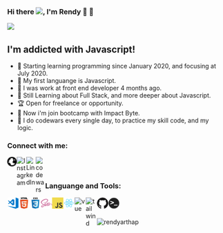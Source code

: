 ### Hi there <img src="https://media.giphy.com/media/hvRJCLFzcasrR4ia7z/giphy.gif" width="25px">, I'm Rendy 🚀 🚀
![](https://visitor-badge.glitch.me/badge?page_id=RendyArthap.RendyArthap)
## I'm addicted with Javascript!

- 🎉  Starting learning programming since January 2020, and focusing at July 2020.
- 🌄  My first languange is Javascript.
- 🏣  I was work at front end developer 4 months ago.
- 🧗  Still Learning about Full Stack, and more deeper about Javascript.
- 🏆  Open for freelance or opportunity.
- 🐉  Now i'm join bootcamp with Impact Byte.
- 🧠  I do codewars every single day, to practice my skill code, and my logic.
 
### Connect with me:
<img align="left" alt="codeSTACKr.com" width="22px" src="https://raw.githubusercontent.com/iconic/open-iconic/master/svg/globe.svg" />
<a href="https://www.instagram.com/rendyartha/">
 <img align="left" alt="Instagram" width="22px" src="https://cdn.jsdelivr.net/npm/simple-icons@v3/icons/instagram.svg"/>
</a>
<a href="https://www.linkedin.com/in/rendyarthap/">
 <img align="left" alt="LinkedIn" width="22px" src="https://cdn.jsdelivr.net/npm/simple-icons@v3/icons/linkedin.svg"/>
</a>
<a href="https://www.codewars.com/users/Estilo312">
 <img align="left" alt="codewars" width="22px" src="https://api.iconify.design/simple-icons:codewars.svg"/>
</a>

<br />
<br />

### Languange and Tools:
<img align="left" alt="Visual Studio Code" width="26px" src="https://raw.githubusercontent.com/github/explore/80688e429a7d4ef2fca1e82350fe8e3517d3494d/topics/visual-studio-code/visual-studio-code.png" />
<img align="left" alt="HTML5" width="26px" src="https://raw.githubusercontent.com/github/explore/80688e429a7d4ef2fca1e82350fe8e3517d3494d/topics/html/html.png" />
<img align="left" alt="CSS3" width="26px" src="https://raw.githubusercontent.com/github/explore/80688e429a7d4ef2fca1e82350fe8e3517d3494d/topics/css/css.png" />
<img align="left" alt="Sass" width="26px" src="https://raw.githubusercontent.com/github/explore/80688e429a7d4ef2fca1e82350fe8e3517d3494d/topics/sass/sass.png" />
<img align="left" alt="JavaScript" width="26px" src="https://raw.githubusercontent.com/github/explore/80688e429a7d4ef2fca1e82350fe8e3517d3494d/topics/javascript/javascript.png" />
<img align="left" alt="React" width="26px" src="https://raw.githubusercontent.com/github/explore/80688e429a7d4ef2fca1e82350fe8e3517d3494d/topics/react/react.png" />
<img align="left" alt="vue" width="26px" src="https://user-images.githubusercontent.com/62580407/106248151-2a7b8100-6243-11eb-9735-63c1ddc0485d.png" />
<img align="left" alt="tailwind" width="26px" src="https://user-images.githubusercontent.com/62580407/106248318-66164b00-6243-11eb-922a-e8cb90176b69.png" />
<img align="left" alt="GitHub" width="26px" src="https://raw.githubusercontent.com/github/explore/78df643247d429f6cc873026c0622819ad797942/topics/github/github.png" />
<img align="left" alt="Terminal" width="26px" src="https://raw.githubusercontent.com/github/explore/80688e429a7d4ef2fca1e82350fe8e3517d3494d/topics/terminal/terminal.png" />

<br />
<br />

<p align="start"> <img src="https://github-readme-stats.vercel.app/api?username=RendyArthaP&show_icons=true&theme=gotham" alt="rendyarthap" />
